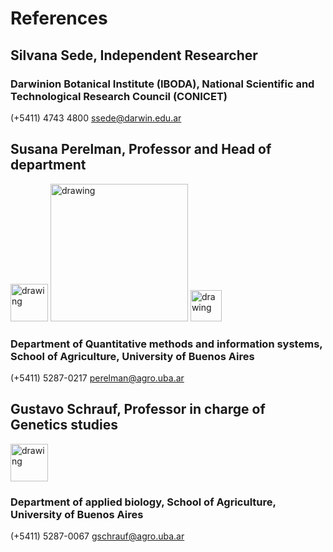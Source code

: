# References

## Silvana Sede, Independent Researcher
### Darwinion Botanical Institute (IBODA), National Scientific and Technological Research Council (CONICET)
(+5411) 4743 4800 ssede@darwin.edu.ar 

## Susana Perelman, Professor and Head of department

[<img src="https://user-images.githubusercontent.com/57723790/68997504-1fc70d00-0886-11ea-8e3d-3eb1d24b69d2.jpg" alt="drawing" width="60"/>](https://www.agro.uba.ar/)
[<img src="https://user-images.githubusercontent.com/57723790/69008471-ad0f6d80-0929-11ea-8938-e558cd85ad0c.png" alt="drawing" width="220"/>](http://www.ifeva.edu.ar/es/miembros/perelman.html)
[<img src="https://campuspress.yale.edu/cnspy/files/2016/06/GBfhn7j7-1xth4vd.png" alt="drawing" width="50"/>](https://www.researchgate.net/profile/Susana_Perelman2/research)


### Department of Quantitative methods and information systems, School of Agriculture, University of Buenos Aires
(+5411) 5287-0217 perelman@agro.uba.ar

## Gustavo Schrauf, Professor in charge of Genetics studies

[<img src="https://user-images.githubusercontent.com/57723790/68997504-1fc70d00-0886-11ea-8e3d-3eb1d24b69d2.jpg" alt="drawing" width="60"/>](https://www.agro.uba.ar/)

### Department of applied biology, School of Agriculture, University of Buenos Aires
(+5411) 5287-0067 gschrauf@agro.uba.ar
